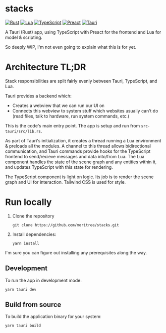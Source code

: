 # stacks

[![Rust](https://img.shields.io/badge/Rust-%23000000.svg?e&logo=rust&logoColor=white)](https://www.rust-lang.org/)
[![Lua](https://img.shields.io/badge/Lua-%232C2D72.svg?logo=lua&logoColor=white)](https://www.lua.org/)
[![TypeScript](https://img.shields.io/badge/TypeScript-3178C6?logo=typescript&logoColor=fff)](https://www.typescriptlang.org/)
[![Preact](https://img.shields.io/badge/Preact-673AB8?logo=preact&logoColor=fff)](https://preactjs.com/)
[![Tauri](https://img.shields.io/badge/Tauri-24C8D8?logo=tauri&logoColor=fff)](https://v2.tauri.app/)

A Tauri (Rust) app, using TypeScript with Preact for the frontend and Lua for model & scripting.

So deeply WIP, I'm not even going to explain what this is for yet.

# Architecture TL;DR

Stack responsibilities are split fairly evenly between Tauri, TypeScript, and Lua.

Tauri provides a backend which:
- Creates a webview that we can run our UI on
- Connects this webview to system stuff which websites usually can't do (read files, talk to hardware, run system commands, etc.)

This is the code's main entry point. The app is setup and run from `src-tauri/src/lib.rs`. 

As part of Tauri's initialization, it creates a thread running a Lua environment & preloads all the modules. A channel to this thread allows bidirectional communication, and Tauri commands provide hooks for the TypeScript frontend to send/recieve messages and data into/from Lua. The Lua component handles the state of the scene graph and any entities within it, and updates TypeScript with this state for rendering.

The TypeScript component is light on logic. Its job is to render the scene graph and UI for interaction. Tailwind CSS is used for style.

# Run locally
1. Clone the repository
   ```
   git clone https://github.com/moritree/stacks.git
   ```
2. Install dependencies:
   ```
   yarn install
   ```

I'm sure you can figure out installing any prerequisites along the way.

## Development
To run the app in development mode:

```
yarn tauri dev
```

## Build from source
To build the application binary for your system:

```
yarn tauri build
```
